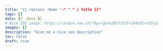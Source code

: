 ```yaml
---
title: "{{ replace .Name "-" " " | title }}"
tags: []
date: {{ .Date }}
# Nice IDE image: https://carbon.now.sh/?bg=rgba%28171%2C+184%2C+195%2C+1%29&t=monokai&wt=none&l=text%2Fx-go&ds=true&dsyoff=20px&dsblur=68px&wc=true&wa=true&pv=56px&ph=56px&ln=false&fl=1&fm=Hack&fs=14px&lh=133%25&si=false&es=2x&wm=false&code=
images: []
description: "Give me a nice seo description"
toc: false
draft: true
---
```


